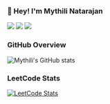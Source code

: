 ### 👋 Hey! I'm Mythili Natarajan

[![](https://img.shields.io/badge/Resume%20-%20green?style=flat)](https://mythili2005.github.io/mythili2005/)
[![](https://img.shields.io/badge/LinkedIn%20-%20gray?style=flat)](https://www.linkedin.com/in/mythili-natarajan-89a380259/)
[![](https://img.shields.io/badge/Email%20-%20darkblue?style=flat)](mailto:mythilinatarajan159@gmail.com)


### GitHub Overview

![Mythili's GitHub stats](https://github-readme-stats.vercel.app/api?username=mythili2005&show_icons=true&theme=radical)

### LeetCode Stats
  
[![LeetCode Stats](https://leetcard.jacoblin.cool/Mythili_N?&font=Montserrat&ext)](https://leetcode.com/Mythili_N/)
